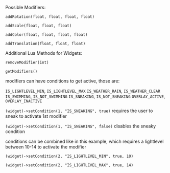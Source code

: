 Possible Modifiers:

`addRotation(float, float, float, float)`

`addScale(float, float, float)`

`addColor(float, float, float, float)`

`addTranslation(float, float, float)`


Additional Lua Methods for Widgets:

`removeModifier(int)`

`getModifiers()`



modifiers can have conditions to get active, those are:

`IS_LIGHTLEVEL_MIN`, `IS_LIGHTLEVEL_MAX`
`IS_WEATHER_RAIN`, `IS_WEATHER_CLEAR`
`IS_SWIMMING`, `IS_NOT_SWIMMING`
`IS_SNEAKING`, `IS_NOT_SNEAKING`
`OVERLAY_ACTIVE`, `OVERLAY_INACTIVE`



`(widget)->setCondition(1, "IS_SNEAKING", true)` requires the user to sneak to activate 1st modifier

`(widget)->setCondition(1, "IS_SNEAKING", false)` disables the sneaky condition


conditions can be combined like in this example, which requires a lightlevel between 10-14 to activate the modifier

`(widget)->setCondition(2, "IS_LIGHTLEVEL_MIN", true, 10)`

`(widget)->setCondition(2, "IS_LIGHTLEVEL_MAX", true, 14)`
